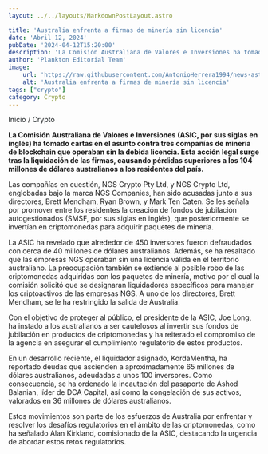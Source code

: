 ```yaml
---
layout: ../../layouts/MarkdownPostLayout.astro

title: 'Australia enfrenta a firmas de minería sin licencia'
date: 'Abril 12, 2024'
pubDate: '2024-04-12T15:20:00'
description: 'La Comisión Australiana de Valores e Inversiones ha tomado cartas en el asunto contra tres compañías de minería de blockchain que operaban sin licencia.'
author: 'Plankton Editorial Team'
image:
    url: 'https://raw.githubusercontent.com/AntonioHerrera1994/news-astro/master/src/assets/crypto/crypto73.webp'
    alt: 'Australia enfrenta a firmas de minería sin licencia'
tags: ["crypto"]
category: Crypto
---
```


<span><a href="/" style="text-decoration:none;color:#0F1416">Inicio</a> / <a href="/crypto" style="text-decoration:none;color:#0F1416">Crypto</a></span>


<p style="font-weight: bold;">La Comisión Australiana de Valores e Inversiones (ASIC, por sus siglas en inglés) ha tomado cartas en el asunto contra tres compañías de minería de blockchain que operaban sin la debida licencia. Esta acción legal surge tras la liquidación de las firmas, causando pérdidas superiores a los 104 millones de dólares australianos a los residentes del país.</p>

Las compañías en cuestión, NGS Crypto Pty Ltd, y NGS Crypto Ltd, englobadas bajo la marca NGS Companies, han sido acusadas junto a sus directores, Brett Mendham, Ryan Brown, y Mark Ten Caten. Se les señala por promover entre los residentes la creación de fondos de jubilación autogestionados (SMSF, por sus siglas en inglés), que posteriormente se invertían en criptomonedas para adquirir paquetes de minería.

La ASIC ha revelado que alrededor de 450 inversores fueron defraudados con cerca de 40 millones de dólares australianos. Además, se ha resaltado que las empresas NGS operaban sin una licencia válida en el territorio australiano. La preocupación también se extiende al posible robo de las criptomonedas adquiridas con los paquetes de minería, motivo por el cual la comisión solicitó que se designaran liquidadores específicos para manejar los criptoactivos de las empresas NGS. A uno de los directores, Brett Mendham, se le ha restringido la salida de Australia.

Con el objetivo de proteger al público, el presidente de la ASIC, Joe Long, ha instado a los australianos a ser cautelosos al invertir sus fondos de jubilación en productos de criptomonedas y ha reiterado el compromiso de la agencia en asegurar el cumplimiento regulatorio de estos productos.

En un desarrollo reciente, el liquidador asignado, KordaMentha, ha reportado deudas que ascienden a aproximadamente 65 millones de dólares australianos, adeudadas a unos 100 inversores. Como consecuencia, se ha ordenado la incautación del pasaporte de Ashod Balanian, líder de DCA Capital, así como la congelación de sus activos, valorados en 36 millones de dólares australianos.

Estos movimientos son parte de los esfuerzos de Australia por enfrentar y resolver los desafíos regulatorios en el ámbito de las criptomonedas, como ha señalado Alan Kirkland, comisionado de la ASIC, destacando la urgencia de abordar estos retos regulatorios.
